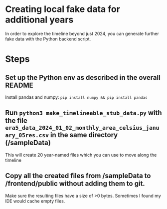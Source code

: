 # Creating local fake data for additional years
In order to explore the timeline beyond just 2024, you can generate further fake data with the Python backend script.

# Steps
## Set up the Python env as described in the overall README
Install pandas and numpy:
`pip install numpy && pip install pandas`

## Run `python3 make_timelineable_stub_data.py` with the file `era5_data_2024_01_02_monthly_area_celsius_january_05res.csv` in the same directory (/sampleData)
This will create 20 year-named files which you can use to move along the timeline

## Copy all the created files from /sampleData to /frontend/public without adding them to git.
Make sure the resulting files have a size of >0 bytes. Sometimes I found my IDE would cache empty files.

